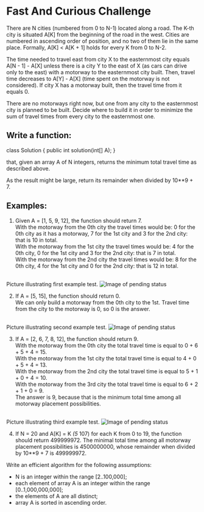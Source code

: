 # Fast And Curious Challenge

There are N cities (numbered from 0 to N-1) located along a road. The K-th city is situated A[K] from the beginning of the road in the west. Cities are numbered in ascending order of position, and no two of them lie in the same place. Formally, A[K] < A[K + 1] holds for every K from 0 to N-2.

The time needed to travel east from city X to the easternmost city equals A[N - 1] - A[X] unless there is a city Y to the east of X (as cars can drive only to the east) with a motorway to the easternmost city built. Then, travel time decreases to A[Y] - A[X] (time spent on the motorway is not considered). If city X has a motorway built, then the travel time from it equals 0.

There are no motorways right now, but one from any city to the easternmost city is planned to be built. Decide where to build it in order to minimize the sum of travel times from every city to the easternmost one.

## Write a function:

class Solution { public int solution(int[] A); }

that, given an array A of N integers, returns the minimum total travel time as described above.

As the result might be large, return its remainder when divided by 10**9 + 7.

## Examples:

1. Given A = [1, 5, 9, 12], the function should return 7.
<br/> With the motorway from the 0th city the travel times would be: 0 for the 0th city as it has a motorway, 7 for the 1st city and 3 for the 2nd city: that is 10 in total.
<br/> With the motorway from the 1st city the travel times would be: 4 for the 0th city, 0 for the 1st city and 3 for the 2nd city: that is 7 in total.
<br/> With the motorway from the 2nd city the travel times would be: 8 for the 0th city, 4 for the 1st city and 0 for the 2nd city: that is 12 in total.

<br/> Picture illustrating first example test.
![Image of pending status](images/pending.png)

2. If A = [5, 15], the function should return 0.
<br/> We can only build a motorway from the 0th city to the 1st. Travel time from the city to the motorway is 0, so 0 is the answer.

<br/> Picture illustrating second example test.
![Image of pending status](images/pending.png)

3. If A = [2, 6, 7, 8, 12], the function should return 9.
<br/>With the motorway from the 0th city the total travel time is equal to 0 + 6 + 5 + 4 = 15. 
<br/>With the motorway from the 1st city the total travel time is equal to 4 + 0 + 5 + 4 = 13. 
<br/>With the motorway from the 2nd city the total travel time is equal to 5 + 1 + 0 + 4 = 10. 
<br/> With the motorway from the 3rd city the total travel time is equal to 6 + 2 + 1 + 0 = 9.
<br/> The answer is 9, because that is the minimum total time among all motorway placement possibilities.

<br/> Picture illustrating third example test.
![Image of pending status](images/pending.png)

4. If N = 20 and A[K] = K *(5* 107) for each K from 0 to 19, the function should return 499999972. The minimal total time among all motorway placement possibilities is 4500000000, whose remainder when divided by 10**9 + 7 is 499999972.

Write an efficient algorithm for the following assumptions:
* N is an integer within the range [2..100,000];
* each element of array A is an integer within the range [0..1,000,000,000];
* the elements of A are all distinct;
* array A is sorted in ascending order.
